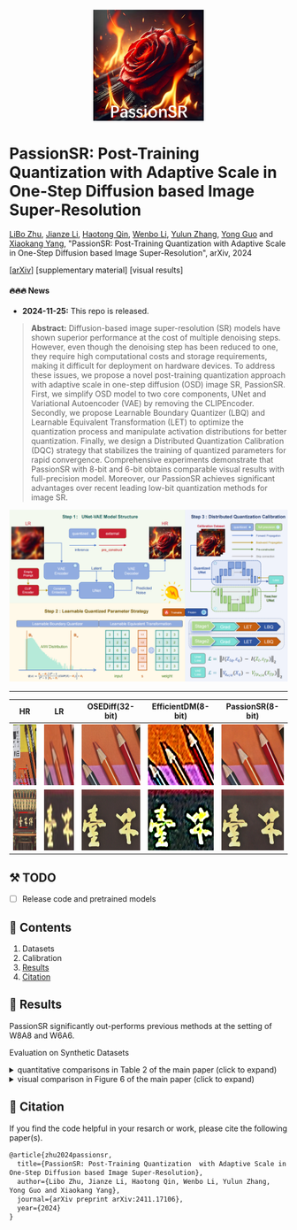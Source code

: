 <div align="center">
<p align="center"> <img src="figs/Passion_title_compressed.png" width="200px"> </p>
</div>

# PassionSR: Post-Training Quantization with Adaptive Scale in One-Step Diffusion based Image Super-Resolution

[LiBo Zhu](https://github.com/LiBoZhu030073), [Jianze Li](https://github.com/JianzeLi-114), [Haotong Qin](https://htqin.github.io/), [Wenbo Li](https://fenglinglwb.github.io/), [Yulun Zhang](http://yulunzhang.com/), [Yong Guo](https://www.guoyongcs.com/) and [Xiaokang Yang](https://scholar.google.com/citations?user=yDEavdMAAAAJ), "PassionSR: Post-Training Quantization with Adaptive Scale in One-Step Diffusion based Image Super-Resolution", arXiv, 2024

[[arXiv](https://arxiv.org/abs/2411.17106)] [supplementary material] [visual results]

#### 🔥🔥🔥 News

- **2024-11-25:** This repo is released.

> **Abstract:** Diffusion-based image super-resolution (SR) models have shown superior performance at the cost of multiple denoising steps. However, even though the denoising step has been reduced to one, they require high computational costs and storage requirements, making it difficult for deployment on hardware devices. To address these issues, we propose a novel post-training quantization approach with adaptive scale in one-step diffusion (OSD) image SR, PassionSR. First, we simplify OSD model to two core components, UNet and Variational Autoencoder (VAE) by removing the CLIPEncoder. Secondly, we propose Learnable Boundary Quantizer (LBQ) and Learnable Equivalent Transformation (LET) to optimize the quantization process and manipulate activation distributions for better quantization. Finally, we design a Distributed Quantization Calibration (DQC) strategy that stabilizes the training of quantized parameters for rapid convergence. Comprehensive experiments demonstrate that PassionSR with 8-bit and 6-bit obtains comparable visual results with full-precision model. Moreover, our PassionSR achieves significant advantages over recent leading low-bit quantization methods for image SR.

![](figs/overview_compress_v2.png)

<!-- ---

[<img src="figs/C1.png" height="216"/>](https://imgsli.com/MjIyMjk5) [<img src="figs/C2.png" height="216"/>](https://imgsli.com/MjIyMzAy) [<img src="figs/C3.png" height="216"/>](https://imgsli.com/MjIyMzEw) [<img src="figs/C4.png" height="216"/>](https://imgsli.com/MjIyMzA4)

[<img src="figs/C5.png" height="215"/>](https://imgsli.com/MjIyMzA0) [<img src="figs/C6.png" height="215"/>](https://imgsli.com/MjIyMzAw) [<img src="figs/C7.png" height="215"/>](https://imgsli.com/MjIyMjk3) -->

---

|                      HR                      |                   LR                     |             OSEDiff(32-bit)             | EfficientDM(8-bit)  |             PassionSR(8-bit)             |
| :------------------------------------------: | :------------------------------------------: | :---------------------------------------------: | :---------------------------------------------: | :---------------------------------------------: |
| <img src="figs/Nikon_049_HRUV_U_W8A8_V_W8A8/HR_org.png" height=110> | <img src="figs/Nikon_049_HRUV_U_W8A8_V_W8A8/lr_Image.png" height=110> | <img src="figs/Nikon_049_HRUV_U_W8A8_V_W8A8/fp context Image.png" height=110> | <img src="figs/Nikon_049_HRUV_U_W8A8_V_W8A8/Qalora Image.png" height=110> | <img src="figs/Nikon_049_HRUV_U_W8A8_V_W8A8/PassionSR Image.png" height=110> |
| <img src="figs/Canon_032_HRUV_U_W8A8_V_W8A8/HR_org.png" height=110>  | <img src="figs/Canon_032_HRUV_U_W8A8_V_W8A8/lr_Image.png" height=110>  | <img src="figs/Canon_032_HRUV_U_W8A8_V_W8A8/fp context Image.png" height=110>  | <img src="figs/Canon_032_HRUV_U_W8A8_V_W8A8/Qalora Image.png" height=110>| <img src="figs/Canon_032_HRUV_U_W8A8_V_W8A8/PassionSR Image.png" height=110>  |

## ⚒️ TODO

* [ ] Release code and pretrained models

## 🔗 Contents

1. Datasets
1. Calibration
1. [Results](#results)
1. [Citation](#citation)

## <a name="results"></a>🔎 Results

PassionSR significantly out-performs previous methods at the setting of W8A8 and W6A6.


Evaluation on Synthetic Datasets


<details>
<summary>quantitative comparisons in Table 2 of the main paper (click to expand)</summary>
<p align="center">
  <img width="900" src="figs/results_UNet_Vae.png">
</p>

</details>

<details>
<summary>visual comparison in Figure 6 of the main paper (click to expand)</summary>
<p align="center">
  <img width="900" src="figs/visual_UNet_Vae.png">
</p>
</details>

## <a name="citation"></a>📎 Citation

If you find the code helpful in your resarch or work, please cite the following paper(s).

```
@article{zhu2024passionsr,
  title={PassionSR: Post-Training Quantization  with Adaptive Scale in One-Step Diffusion based Image Super-Resolution},
  author={Libo Zhu, Jianze Li, Haotong Qin, Wenbo Li, Yulun Zhang, Yong Guo and Xiaokang Yang},
  journal={arXiv preprint arXiv:2411.17106},
  year={2024}
}
```
